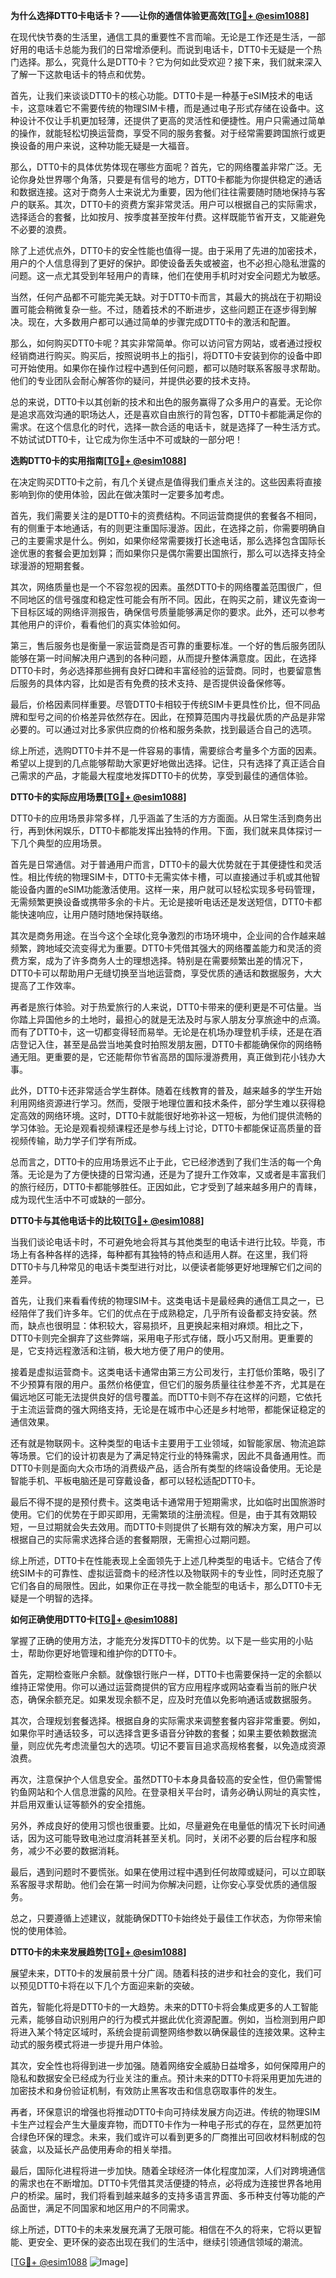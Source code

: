 **为什么选择DTT0卡电话卡？——让你的通信体验更高效[[TG💪+ @esim1088](https://t.me/s/esim1088)]**

在现代快节奏的生活里，通信工具的重要性不言而喻。无论是工作还是生活，一部好用的电话卡总能为我们的日常增添便利。而说到电话卡，DTT0卡无疑是一个热门选择。那么，究竟什么是DTT0卡？它为何如此受欢迎？接下来，我们就来深入了解一下这款电话卡的特点和优势。

首先，让我们来谈谈DTT0卡的核心功能。DTT0卡是一种基于eSIM技术的电话卡，这意味着它不需要传统的物理SIM卡槽，而是通过电子形式存储在设备中。这种设计不仅让手机更加轻薄，还提供了更高的灵活性和便捷性。用户只需通过简单的操作，就能轻松切换运营商，享受不同的服务套餐。对于经常需要跨国旅行或更换设备的用户来说，这种功能无疑是一大福音。

那么，DTT0卡的具体优势体现在哪些方面呢？首先，它的网络覆盖非常广泛。无论你身处世界哪个角落，只要是有信号的地方，DTT0卡都能为你提供稳定的通话和数据连接。这对于商务人士来说尤为重要，因为他们往往需要随时随地保持与客户的联系。其次，DTT0卡的资费方案非常灵活。用户可以根据自己的实际需求，选择适合的套餐，比如按月、按季度甚至按年付费。这样既能节省开支，又能避免不必要的浪费。

除了上述优点外，DTT0卡的安全性能也值得一提。由于采用了先进的加密技术，用户的个人信息得到了更好的保护。即使设备丢失或被盗，也不必担心隐私泄露的问题。这一点尤其受到年轻用户的青睐，他们在使用手机时对安全问题尤为敏感。

当然，任何产品都不可能完美无缺。对于DTT0卡而言，其最大的挑战在于初期设置可能会稍微复杂一些。不过，随着技术的不断进步，这些问题正在逐步得到解决。现在，大多数用户都可以通过简单的步骤完成DTT0卡的激活和配置。

那么，如何购买DTT0卡呢？其实非常简单。你可以访问官方网站，或者通过授权经销商进行购买。购买后，按照说明书上的指引，将DTT0卡安装到你的设备中即可开始使用。如果你在操作过程中遇到任何问题，都可以随时联系客服寻求帮助。他们的专业团队会耐心解答你的疑问，并提供必要的技术支持。

总的来说，DTT0卡以其创新的技术和出色的服务赢得了众多用户的喜爱。无论你是追求高效沟通的职场达人，还是喜欢自由旅行的背包客，DTT0卡都能满足你的需求。在这个信息化的时代，选择一款合适的电话卡，就是选择了一种生活方式。不妨试试DTT0卡，让它成为你生活中不可或缺的一部分吧！

**选购DTT0卡的实用指南[[TG💪+ @esim1088](https://t.me/s/esim1088)]**

在决定购买DTT0卡之前，有几个关键点是值得我们重点关注的。这些因素将直接影响到你的使用体验，因此在做决策时一定要多加考虑。

首先，我们需要关注的是DTT0卡的资费结构。不同运营商提供的套餐各不相同，有的侧重于本地通话，有的则更注重国际漫游。因此，在选择之前，你需要明确自己的主要需求是什么。例如，如果你经常需要拨打长途电话，那么选择包含国际长途优惠的套餐会更加划算；而如果你只是偶尔需要出国旅行，那么可以选择支持全球漫游的短期套餐。

其次，网络质量也是一个不容忽视的因素。虽然DTT0卡的网络覆盖范围很广，但不同地区的信号强度和稳定性可能会有所不同。因此，在购买之前，建议先查询一下目标区域的网络评测报告，确保信号质量能够满足你的要求。此外，还可以参考其他用户的评价，看看他们的真实体验如何。

第三，售后服务也是衡量一家运营商是否可靠的重要标准。一个好的售后服务团队能够在第一时间解决用户遇到的各种问题，从而提升整体满意度。因此，在选择DTT0卡时，务必选择那些拥有良好口碑和丰富经验的运营商。同时，也要留意售后服务的具体内容，比如是否有免费的技术支持、是否提供设备保修等。

最后，价格因素同样重要。尽管DTT0卡相较于传统SIM卡更具性价比，但不同品牌和型号之间的价格差异依然存在。因此，在预算范围内寻找最优质的产品是非常必要的。可以通过对比多家供应商的价格和服务条款，找到最适合自己的选项。

综上所述，选购DTT0卡并不是一件容易的事情，需要综合考量多个方面的因素。希望以上提到的几点能够帮助大家更好地做出选择。记住，只有选择了真正适合自己需求的产品，才能最大程度地发挥DTT0卡的优势，享受到最佳的通信体验。

**DTT0卡的实际应用场景[[TG💪+ @esim1088](https://t.me/s/esim1088)]**

DTT0卡的应用场景非常多样，几乎涵盖了生活的方方面面。从日常生活到商务出行，再到休闲娱乐，DTT0卡都能发挥出独特的作用。下面，我们就来具体探讨一下几个典型的应用场景。

首先是日常通信。对于普通用户而言，DTT0卡的最大优势就在于其便捷性和灵活性。相比传统的物理SIM卡，DTT0卡无需实体卡槽，可以直接通过手机或其他智能设备内置的eSIM功能激活使用。这样一来，用户就可以轻松实现多号码管理，无需频繁更换设备或携带多余的卡片。无论是接听电话还是发送短信，DTT0卡都能快速响应，让用户随时随地保持联络。

其次是商务用途。在当今这个全球化竞争激烈的市场环境中，企业间的合作越来越频繁，跨地域交流变得尤为重要。DTT0卡凭借其强大的网络覆盖能力和灵活的资费方案，成为了许多商务人士的理想选择。特别是在需要频繁出差的情况下，DTT0卡可以帮助用户无缝切换至当地运营商，享受优质的通话和数据服务，大大提高了工作效率。

再者是旅行体验。对于热爱旅行的人来说，DTT0卡带来的便利更是不可估量。当你踏上异国他乡的土地时，最担心的就是无法及时与家人朋友分享旅途中的点滴。而有了DTT0卡，这一切都变得轻而易举。无论是在机场办理登机手续，还是在酒店登记入住，甚至是品尝当地美食时拍照发朋友圈，DTT0卡都能确保你的网络畅通无阻。更重要的是，它还能帮你节省高昂的国际漫游费用，真正做到花小钱办大事。

此外，DTT0卡还非常适合学生群体。随着在线教育的普及，越来越多的学生开始利用网络资源进行学习。然而，受限于地理位置和技术条件，部分学生难以获得稳定高效的网络环境。这时，DTT0卡就能很好地弥补这一短板，为他们提供流畅的学习体验。无论是观看视频课程还是参与线上讨论，DTT0卡都能保证高质量的音视频传输，助力学子们学有所成。

总而言之，DTT0卡的应用场景远不止于此，它已经渗透到了我们生活的每一个角落。无论是为了方便快捷的日常沟通，还是为了提升工作效率，又或者是丰富我们的旅行经历，DTT0卡都能够胜任。正因如此，它才受到了越来越多用户的青睐，成为现代生活中不可或缺的一部分。

**DTT0卡与其他电话卡的比较[[TG💪+ @esim1088](https://t.me/s/esim1088)]**

当我们谈论电话卡时，不可避免地会将其与其他类型的电话卡进行比较。毕竟，市场上有各种各样的选择，每种都有其独特的特点和适用人群。在这里，我们将DTT0卡与几种常见的电话卡类型进行对比，以便读者能够更好地理解它们之间的差异。

首先，让我们来看看传统的物理SIM卡。这类电话卡是最经典的通信工具之一，已经陪伴了我们许多年。它们的优点在于成熟稳定，几乎所有设备都支持安装。然而，缺点也很明显：体积较大，容易损坏，且更换起来相对麻烦。相比之下，DTT0卡则完全摒弃了这些弊端，采用电子形式存储，既小巧又耐用。更重要的是，它支持远程激活和注销，极大地方便了用户的使用。

接着是虚拟运营商卡。这类电话卡通常由第三方公司发行，主打低价策略，吸引了不少预算有限的用户。虽然价格便宜，但它们的服务质量往往参差不齐，尤其是在偏远地区可能无法提供良好的信号覆盖。而DTT0卡则不存在这样的问题，它依托于主流运营商的强大网络支持，无论是在城市中心还是乡村地带，都能保证稳定的通信效果。

还有就是物联网卡。这种类型的电话卡主要用于工业领域，如智能家居、物流追踪等场景。它们的设计初衷是为了满足特定行业的特殊需求，因此不具备通用性。而DTT0卡则是面向大众市场的消费级产品，适合所有类型的终端设备使用。无论是智能手机、平板电脑还是可穿戴设备，都可以轻松适配DTT0卡。

最后不得不提的是预付费卡。这类电话卡通常用于短期需求，比如临时出国旅游时使用。它们的优势在于即买即用，无需繁琐的注册流程。但是，由于其有效期较短，一旦过期就会失去效用。而DTT0卡则提供了长期有效的解决方案，用户可以根据自己的实际需求选择合适的套餐期限，无需担心过期问题。

综上所述，DTT0卡在性能表现上全面领先于上述几种类型的电话卡。它结合了传统SIM卡的可靠性、虚拟运营商卡的经济性以及物联网卡的专业性，同时还克服了它们各自的局限性。因此，如果你正在寻找一款全能型的电话卡，那么DTT0卡无疑是一个明智的选择。

**如何正确使用DTT0卡[[TG💪+ @esim1088](https://t.me/s/esim1088)]**

掌握了正确的使用方法，才能充分发挥DTT0卡的优势。以下是一些实用的小贴士，帮助你更好地管理和维护你的DTT0卡。

首先，定期检查账户余额。就像银行账户一样，DTT0卡也需要保持一定的余额以维持正常使用。你可以通过运营商提供的官方应用程序或网站查看当前的账户状态，确保余额充足。如果发现余额不足，应及时充值以免影响通话或数据服务。

其次，合理规划套餐选择。根据自身的实际需求来调整套餐内容非常重要。例如，如果你平时通话较多，可以选择含更多语音分钟数的套餐；如果主要依赖数据流量，则应优先考虑流量包大的选项。切记不要盲目追求高规格套餐，以免造成资源浪费。

再次，注意保护个人信息安全。虽然DTT0卡本身具备较高的安全性，但仍需警惕钓鱼网站和个人信息泄露的风险。在登录相关平台时，请务必确认网址的真实性，并启用双重认证等额外的安全措施。

另外，养成良好的使用习惯也很重要。比如，尽量避免在电量低的情况下长时间通话，因为这可能导致电池过度消耗甚至关机。同时，关闭不必要的后台程序和服务，减少不必要的数据消耗。

最后，遇到问题时不要慌张。如果在使用过程中遇到任何故障或疑问，可以立即联系客服寻求帮助。他们会在第一时间为你解决问题，让你安心享受优质的通信服务。

总之，只要遵循上述建议，就能确保DTT0卡始终处于最佳工作状态，为你带来愉悦的使用体验。

**DTT0卡的未来发展趋势[[TG💪+ @esim1088](https://t.me/s/esim1088)]**

展望未来，DTT0卡的发展前景十分广阔。随着科技的进步和社会的变化，我们可以预见DTT0卡将在以下几个方面迎来新的突破。

首先，智能化将是DTT0卡的一大趋势。未来的DTT0卡将会集成更多的人工智能元素，能够自动识别用户的行为模式并据此优化资源配置。例如，当检测到用户即将进入某个特定区域时，系统会提前调整网络参数以确保最佳的连接效果。这种主动式的服务模式将进一步提升用户体验。

其次，安全性也将得到进一步加强。随着网络安全威胁日益增多，如何保障用户的隐私和数据安全已经成为行业关注的重点。预计未来的DTT0卡将采用更加先进的加密技术和身份验证机制，有效防止黑客攻击和信息窃取事件的发生。

再者，环保意识的增强也将推动DTT0卡向可持续发展方向迈进。传统的物理SIM卡生产过程会产生大量废弃物，而DTT0卡作为一种电子形式的存在，显然更加符合绿色环保的理念。未来，我们或许可以看到更多的厂商推出可回收材料制成的包装盒，以及延长产品使用寿命的相关举措。

最后，国际化进程将进一步加快。随着全球经济一体化程度加深，人们对跨境通信的需求也在不断增加。DTT0卡凭借其灵活便捷的特点，必将成为连接世界各地用户的桥梁。届时，我们将看到越来越多的支持多语言界面、多币种支付等功能的产品面世，满足不同国家和地区用户的不同需求。

综上所述，DTT0卡的未来发展充满了无限可能。相信在不久的将来，它将以更智能、更安全、更环保的姿态出现在我们的生活中，继续引领通信领域的潮流。

[[TG💪+ @esim1088](https://t.me/s/esim1088) ![Image](https://i.postimg.cc/4NQfJmqS/Snipaste-2025-05-13-00-14-12.png)]